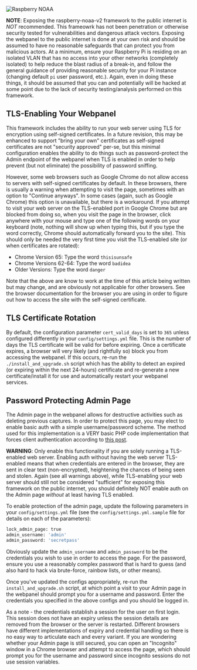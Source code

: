 ![Raspberry NOAA](../assets/header_1600_v2.png)

**NOTE**: Exposing the raspberry-noaa-v2 framework to the public internet is *NOT* recommended. This frameowrk has
not been penetration or otherwise security tested for vulnerabilities and dangerous attack vectors. Exposing the
webpanel to the public internet is done at your own risk and should be assumed to have no reasonable safeguards that
can protect you from malicious actors. At a minimum, ensure your Raspberry Pi is residing on an isolated VLAN that
has no access into your other networks (completely isolated) to help reduce the blast radius of a break-in, and follow
the general guidance of providing reasonable security for your Pi instance (changing default `pi` user password, etc.).
Again, even in doing these things, it should be assumed that you can and potentially will be hacked at some point due
to the lack of security testing/analysis performed on this framework.

## TLS-Enabling Your Webpanel

This framework includes the ability to run your web server using TLS for encryption using self-signed certificates.
In a future revision, this may be enhanced to support "bring your own" certificates as self-signed certificates
are not "security approved" per-se, but this minimal configuration enables the ability to do things such as
password-protect the Admin endpoint of the webpanel when TLS is enabled in order to help prevent (but not eliminate)
the possibility of password sniffing.

However, some web browsers such as Google Chrome do not allow access to servers with self-signed certificates by
default. In these browsers, there is usually a warning when attempting to visit the page, sometimes with an option
to "Continue anyways". In some cases (again, such as Google Chrome) this option is unavailable, but there is a
workaround. If you attempt to visit your web server on the TLS-enabled port in Google Chrome but are blocked from
doing so, when you visit the page in the browser, click anywhere with your mouse and type one of the following
words on your keyboard (note, nothing will show up when typing this, but if you type the word correctly, Chrome
should automatically forward you to the site). This should only be needed the very first time you visit the
TLS-enabled site (or when certificates are rotated):

* Chrome Version 65: Type the word `thisisunsafe`
* Chrome Versions 62-64: Type the word `badidea`
* Older Versions: Type the word `danger`

Note that the above are know to work at the time of this article being written but may change, and are obviously
not applicable for other browsers. See the browser documentation for the browser you are using in order to figure
out how to access the site with the self-signed certificate.

## TLS Certificate Rotation

By default, the configuration parameter `cert_valid_days` is set to `365` unless configured differently in your
`config/settings.yml` file. This is the number of days the TLS certificate will be valid for before expiring.
Once a certificate expires, a browser will very likely (and rightfully so) block you from accessing the webpanel.
If this occurs, re-run the `./install_and_upgrade.sh` script which has the ability to detect an expired (or expiring
within the next 24-hours) certificate and re-generate a new certificate/install it for use and automatically
restart your webpanel services.

## Password Protecting Admin Page

The Admin page in the webpanel allows for destructive activities such as deleting previous captures. In order to
protect this page, you may elect to enable basic auth with a simple username/password scheme. The method used for
this implementation is a VERY basic PHP code implementation that forces client authentication according to
[this post](https://www.php.net/manual/en/features.http-auth.php).

**WARNING**: Only enable this functionality if you are solely running a TLS-enabled web server. Enabling auth
without having the web server TLS-enabled means that when credentials are entered in the browser, they are sent
in clear text (non-encrypted), heightening the chances of being seen and stolen. Again (see all warnings above), while
TLS-enabling your web server should still not be considered "sufficient" for exposing this framework on the public
internet, you should definitely NOT enable auth on the Admin page *without* at least having TLS enabled.

To enable protection of the admin page, update the following parameters in your `config/settings.yml` file (see the
`config/settings.yml.sample` file for details on each of the parameters):

```bash
lock_admin_page: true
admin_username: 'admin'
admin_password: 'secretpass'
```

Obviously update the `admin_username` and `admin_password` to be the credentials you wish to use in order to access
the page. For the password, ensure you use a reasonably complex password that is hard to guess (and also hard to
hack via brute-force, rainbow lists, or other means).

Once you've updated the configs appropriately, re-run the `install_and_upgrade.sh` script, at which point a visit to
your Admin page in the webpanel should prompt you for a username and password. Enter the credentials you specified
in the above configs and you should be logged in.

As a note - the credentials establish a session for the user on first login. This session does not have an expiry
unless the session details are removed from the browser or the server is restarted. Different browsers have different
implementations of expiry and credential handling so there is no easy way to articulate each and every variant. If you
are wondering whether your Admin page is still secured, you can open an "Incognito" window in a Chrome browser and
attempt to access the page, which should prompt you for the username and password since incognito sessions do not
use session variables.
